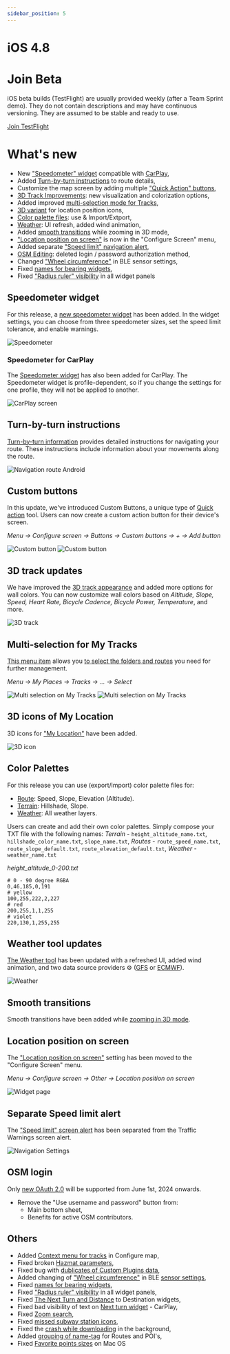 ```yaml
---
sidebar_position: 5
---
```


# iOS 4.8

# Join Beta

iOS beta builds (TestFlight) are usually provided weekly (after a Team Sprint demo). They do not contain descriptions and may have continuous versioning. They are assumed to be stable and ready to use.  

<div>
  <a class="button button--active" href="https://testflight.apple.com/join/7poGNCKy">Join TestFlight</a>
</div>


# What's new

- New ["Speedometer" widget](#speedometer-widget) compatible with [CarPlay](#speedometer-for-carplay),
- Added [Turn-by-turn instructions](#turn-by-turn-instructions) to route details,
- Customize the map screen by adding multiple ["Quick Action" buttons](#custom-buttons),
- [3D Track Improvements](#3d-track-updates): new visualization and colorization options,
- Added improved [multi-selection mode for Tracks](#multi-selection-for-my-tracks),
- [3D variant](#3d-icons-of-my-location) for location position icons,
- [Color palette files](#color-palettes): use & Import/Extport,
- [Weather](#weather-tool-updates): UI refresh, added wind animation,
- Added [smooth transitions](#smooth-transitions) while zooming in 3D mode,
- ["Location position on screen"](#location-position-on-screen) is now in the "Configure Screen" menu,
- Added separate ["Speed limit" navigation alert](#separate-speed-limit-alert), 
- [OSM Editing](#osm-login): deleted login / password authorization method,
- Changed ["Wheel circumference"](#others) in BLE sensor settings,
- Fixed [names for bearing widgets](#others),
- Fixed ["Radius ruler" visibility](#others) in all widget panels

## Speedometer widget

For this release, a [new speedometer widget](https://osmand.net/docs/user/widgets/info-widgets/#speedometer) has been added. In the widget settings, you can choose from three speedometer sizes, set the speed limit tolerance, and enable warnings.

![Speedometer](@site/static/img/widgets/speedometer_2_ios.png) 

### Speedometer for CarPlay

The [Speedometer widget](https://osmand.net/docs/user/navigation/car-play#speedometer) has also been added for CarPlay. The Speedometer widget is profile-dependent, so if you change the settings for one profile, they will not be applied to another.

![CarPlay screen](@site/static/img/navigation/auto-car/speedometer_carplay_2_ios.png) 

## Turn-by-turn instructions

[Turn-by-turn information](https://osmand.net/docs/user/navigation/setup/route-details/#turn-by-turn-information) provides detailed instructions for navigating your route. These instructions include information about your movements along the route.

![Navigation route Android](@site/static/img/navigation/route/navigation_turn_ios.png) 

## Custom buttons

In this update, we've introduced Custom Buttons, a unique type of [Quick action](https://osmand.net/docs/user/widgets/quick-action#custom-buttons) tool. Users can now create a custom action button for their device's screen.

_Menu → Configure screen → Buttons → Custom buttons → + → Add button_

![Custom button](../../blog/2024-06-20-ios-4-8/img/custom_button.png) ![Custom button](../../blog/2024-06-20-ios-4-8/img/custom_button_1.png)

## 3D track updates

We have improved the [3D track appearance](https://osmand.net/docs/user/map/tracks-on-map/track-appearance#3d-track) and added more options for wall colors. You can now customize wall colors based on _Altitude, Slope, Speed, Heart Rate, Bicycle Cadence, Bicycle Power, Temperature_, and more.

![3D track](../../blog/2024-06-20-ios-4-8/img/3d_track.png)

## Multi-selection for My Tracks


[This menu item](https://osmand.net/docs/user/personal/tracks/manage-tracks#three-dot-menu) allows you [to select the folders and routes](https://osmand.net/docs/user/personal/tracks/manage-tracks#selection-mode) you need for further management.

_Menu → My Places → Tracks → &#8230; → Select_

![Multi selection on My Tracks](../../blog/2024-06-20-ios-4-8/img/multi_selection.png) ![Multi selection on My Tracks](../../blog/2024-06-20-ios-4-8/img/multi_selection_1.png)

## 3D icons of My Location

3D icons for ["My Location"](https://osmand.net/docs/user/personal/profiles#profile-appearance) have been added.

![3D icon](../../blog/2024-06-20-ios-4-8/img/3d_icon.png)

## Color Palettes

For this release you can use (export/import) color palette files for:
- [Route](https://osmand.net/docs/user/navigation/guidance/map-during-navigation#color): Speed, Slope, Elevation (Altitude).
- [Terrain](https://osmand.net/docs/user/plugins/contour-lines#hillshade--slope): Hillshade, Slope.
- [Weather](https://osmand.net/docs/user/plugins/weather#weather-layers): All weather layers.

Users can create and add their own color palettes. Simply compose your TXT file with the following names: _Terrain_ - `height_altitude_name.txt`, `hillshade_color_name.txt`, `slope_name.txt`, _Routes_ - `route_speed_name.txt`, `route_slope_default.txt`, `route_elevation_default.txt`, _Weather_ - `weather_name.txt`

*height_altitude_0-200.txt*

```
# 0 - 90 degree RGBA
0,46,185,0,191
# yellow 
100,255,222,2,227
# red
200,255,1,1,255
# violet
220,130,1,255,255

```

## Weather tool updates

[The Weather tool](https://osmand.net/docs/user/plugins/weather) has been updated with a refreshed UI, added wind animation, and two data source providers ⚙ ([GFS](https://en.wikipedia.org/wiki/Global_Forecast_System) or [ECMWF](https://en.wikipedia.org/wiki/European_Centre_for_Medium-Range_Weather_Forecasts)).


![Weather](../../blog/2024-06-20-ios-4-8/img/weather_ios.png)


## Smooth transitions

Smooth transitions have been added while [zooming in 3D mode](https://github.com/osmandapp/OsmAnd-iOS/issues/3802).


## Location position on screen

The ["Location position on screen"](https://osmand.net/docs/user/widgets/configure-screen/#display-position--location-position-on-screen) setting has been moved to the "Configure Screen" menu.

_Menu → Configure screen → Other → Location position on screen_

![Widget page](@site/static/img/widgets/conf_screen_display_position_ios.png) 

## Separate Speed limit alert

The ["Speed limit" screen alert](https://osmand.net/docs/user/navigation/guidance/navigation-settings/#screen-alerts) has been separated from the Traffic Warnings screen alert.

![Navigation Settings](@site/static/img/navigation/navigation_settings_screen-alerts_new_ios.png)

## OSM login

Only [new OAuth 2.0](https://github.com/osmandapp/OsmAnd-iOS/issues/3736) will be supported from June 1st, 2024 onwards.

- Remove the "Use username and password" button from:
  - Main bottom sheet,
  - Benefits for active OSM contributors.


## Others

- Added [Context menu for tracks](https://github.com/osmandapp/OsmAnd-iOS/issues/3488) in Configure map,
- Fixed broken [Hazmat parameters](https://github.com/osmandapp/OsmAnd-iOS/issues/3761),
- Fixed bug with [dublicates of Custom Plugins data](https://github.com/osmandapp/OsmAnd-iOS/issues/3739),
- Added changing of ["Wheel circumference"](https://github.com/osmandapp/OsmAnd-iOS/issues/3503) in BLE [sensor settings](https://osmand.net/docs/user/plugins/external-sensors#sensors-settings),
- Fixed [names for bearing widgets](https://github.com/osmandapp/OsmAnd-iOS/issues/3563),
- Fixed ["Radius ruler" visibility](https://github.com/osmandapp/OsmAnd-iOS/issues/3656) in all widget panels,
- Fixed [The Next Turn and Distance](https://github.com/osmandapp/OsmAnd-iOS/issues/3738) to Destination widgets,
- Fixed bad visibility of text on [Next turn widget](https://github.com/osmandapp/OsmAnd-iOS/issues/3734) - CarPlay,
- Fixed [Zoom search](https://github.com/osmandapp/OsmAnd-iOS/issues/3569), 
- Fixed [missed subway station icons](https://github.com/osmandapp/OsmAnd-iOS/issues/3711),
- Fixed the [crash while downloading](https://github.com/osmandapp/OsmAnd-iOS/issues/3561) in the background,
- Added [grouping of name-tag](https://github.com/osmandapp/OsmAnd-iOS/issues/3554) for Routes and POI's,
- Fixed [Favorite points sizes](https://github.com/osmandapp/OsmAnd-iOS/issues/3641) on Mac OS

